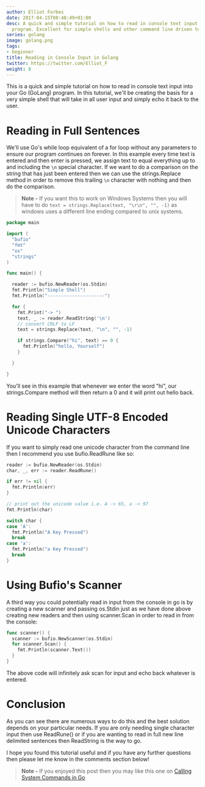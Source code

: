 ```yaml
---
author: Elliot Forbes
date: 2017-04-15T08:48:49+01:00
desc: A quick and simple tutorial on how to read in console text input into your GoLang
  program. Excellent for simple shells and other command line driven tools.
series: golang
image: golang.png
tags:
- beginner
title: Reading in Console Input in Golang
twitter: https://twitter.com/Elliot_F
weight: 8
---
```


This is a quick and simple tutorial on how to read in console text input into your Go (GoLang) program. In this tutorial, we'll be creating the basis for a very simple shell that will take in all user input and simply echo it back to the user.

# Reading in Full Sentences

We'll use Go's while loop equivalent of a for loop without any parameters to ensure our program continues on forever. In this example every time text is entered and then enter is pressed, we assign text to equal everything up to and including the `\n` special character. If we want to do a comparison on the string that has just been entered then we can use the strings.Replace method in order to remove this trailing `\n` character with nothing and then do the comparison.

> **Note -** If you want this to work on Windows Systems then you will have to do `text = strings.Replace(text, "\r\n", "", -1)` as windows uses a different line ending compared to unix systems.

```go
package main

import (
  "bufio"
  "fmt"
  "os"
  "strings"
)

func main() {

  reader := bufio.NewReader(os.Stdin)
  fmt.Println("Simple Shell")
  fmt.Println("---------------------")

  for {
    fmt.Print("-> ")
    text, _ := reader.ReadString('\n')
    // convert CRLF to LF
    text = strings.Replace(text, "\n", "", -1)

    if strings.Compare("hi", text) == 0 {
      fmt.Println("hello, Yourself")
    }

  }

}

```

You'll see in this example that whenever we enter the word "hi", our strings.Compare method will then return a 0 and it will print out hello back.

# Reading Single UTF-8 Encoded Unicode Characters

If you want to simply read one unicode character from the command line then I recommend you use bufio.ReadRune like so:

```go
reader := bufio.NewReader(os.Stdin)
char, _, err := reader.ReadRune()

if err != nil {
  fmt.Println(err)
}

// print out the unicode value i.e. A -> 65, a -> 97
fmt.Println(char)

switch char {
case 'A':
  fmt.Println("A Key Pressed")
  break
case 'a':
  fmt.Println("a Key Pressed")
  break
}
``` 

# Using Bufio's Scanner

A third way you could potentially read in input from the console in go is by creating a new scanner and passing os.Stdin just as we have done above creating new readers and then using scanner.Scan in order to read in from the console:

```go
func scanner() {
  scanner := bufio.NewScanner(os.Stdin)
  for scanner.Scan() {
    fmt.Println(scanner.Text())
  }
}
```

The above code will infinitely ask scan for input and echo back whatever is entered.

# Conclusion 

As you can see there are numerous ways to do this and the best solution depends on your particular needs. If you are only needing single character input then use ReadRune() or if you are wanting to read in full new line delimited sentences then ReadString is the way to go.

I hope you found this tutorial useful and if you have any further questions then please let me know in the comments section below!

> **Note -** If you enjoyed this post then you may like this one on [Calling System Commands in Go](/golang/executing-system-commands-with-golang/)